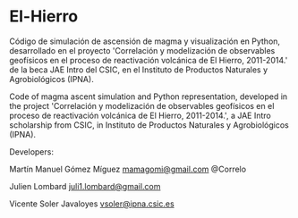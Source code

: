 # El-Hierro

Código de simulación de ascensión de magma y visualización en Python, desarrollado en el proyecto 'Correlación y modelización de observables geofísicos en el proceso de reactivación volcánica de El Hierro, 2011-2014.' de la beca JAE Intro del CSIC, en el Instituto de Productos Naturales y Agrobiológicos (IPNA). 

Code of magma ascent simulation and Python representation, developed in the project 'Correlación y modelización de observables geofísicos en el proceso de reactivación volcánica de El Hierro, 2011-2014.', a JAE Intro scholarship from CSIC, in Instituto de Productos Naturales y Agrobiológicos (IPNA). 


Developers:

Martín Manuel Gómez Míguez  mamagomi@gmail.com           @Correlo

Julien Lombard              juli1.lombard@gmail.com
            
Vicente Soler Javaloyes     vsoler@ipna.csic.es
           
